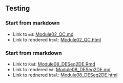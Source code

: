 ## Testing

### Start from markdown

* Link to `md`: [Module02_QC.md](./Module02_QC.md)
* Link to rendered `html`: [Module02_QC.html](./Module02_QC.html)

### Start from rmarkdown

* Link to `Rmd`: [Module08_DESeq2DE.Rmd](./Module08_DESeq2DE.Rmd)
* Link to rendered `md`: [Module08_DESeq2DE.md](./Module08_DESeq2DE.md)
* Link to rednered `html`: [Module08_DESeq2DE.html](./Module08_DESeq2DE.html)
